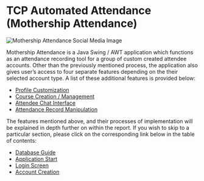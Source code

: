 <!DOCTYPE html>
<html lang="en">

<head>
    <meta charset="UTF-8">
    <meta name="viewport" content="width=device-width, initial-scale=1.0">
    <link href="styles.css" rel="stylesheet">
</head>

<body>
    <main>
        <h1>TCP Automated Attendance (Mothership Attendance)</h1>
        <img src="Screenshots/Social_Media_Image.jpg" alt="Mothership Attendance Social Media Image">
        <p>Mothership Attendance is a Java Swing / AWT application which functions as an attendance recording tool for a group of custom created attendee accounts. Other than the previously mentioned process, the application also gives user’s access to four
            separate features depending on the their selected account type. A list of these additional features is provided below:</p>
        <ul class="app_feature">
            <li><a href="#Profile_Customization">Profile Customization</a></li>
            <li><a href="#Course_Creation_Management">Course Creation / Management</a></li>
            <li><a href="#Attendee_Chat_Interface">Attendee Chat Interface</a></li>
            <li><a href="#Attendance_Record_Manipulation">Attendance Record Manipulation</a></li>
        </ul>
        <p>The features mentioned above, and their processes of implementation will be explained in depth further on within the report. If you wish to skip to a particular section, please click on the corresponding link below in the table of contents:</p>
        <ul class="app_section">
            <li><a href="#Database_Guide">Database Guide</a></li>
            <li><a href="#Application_Start">Application Start</a></li>
            <li><a href="#Login_Screen">Login Screen</a></li>
            <li><a href="#Account_Creation">Account Creation</a></li>
        </ul>
    </main>
</body>

</html>
